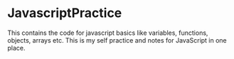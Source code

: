 # JavascriptPractice
This contains the code for javascript basics like variables, functions, objects, arrays  etc. This is my self practice and notes for JavaScript in one place.
